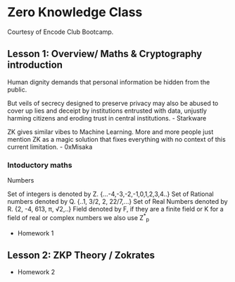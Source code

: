 # Zero Knowledge Class

Courtesy of Encode Club Bootcamp.

## Lesson 1: Overview/ Maths & Cryptography introduction

Human dignity demands that personal information be hidden from the public.

But veils of secrecy designed to preserve privacy may also be abused to cover up lies and deceipt by institutions entrusted with data, unjustly harming citizens and eroding trust in central institutions. - Starkware

ZK gives similar vibes to Machine Learning. More and more people just mention ZK as a magic solution that fixes everything with no context of this current limitation. - 0xMisaka

### Intoductory maths

Numbers

Set of integers is denoted by Z. {...-4,-3,-2,-1,0,1,2,3,4..}
Set of Rational numbers denoted by Q. {..1, 3/2, 2, 22/7,...} 
Set of Real Numbers denoted by R. {2, -4, 613, π, √2,..}
Field denoted by F, if they are a finite field or K  for a field of real or complex numbers we also use Z<sup>*</sup><sub>p</sub>
- Homework 1

## Lesson 2: ZKP Theory / Zokrates

- Homework 2


